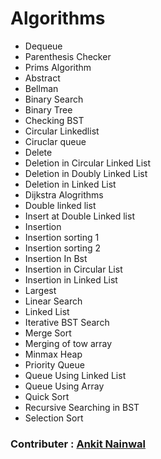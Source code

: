 # Algorithms
* Dequeue
* Parenthesis Checker
* Prims Algorithm
* Abstract
* Bellman
* Binary Search
* Binary Tree
* Checking BST
* Circular Linkedlist
* Ciruclar queue
* Delete
* Deletion in Circular Linked List
* Deletion in Doubly Linked List
* Deletion in Linked List
* Dijkstra Alogrithms
* Double linked list
* Insert at Double Linked list
* Insertion
* Insertion sorting 1
* Insertion sorting 2
* Insertion In Bst
* Insertion in Circular List
* Insertion in Linked List
* Largest
* Linear Search
* Linked List
* Iterative BST Search
* Merge Sort
* Merging of tow array
* Minmax Heap
* Priority Queue
* Queue Using Linked List
* Queue Using Array
* Quick Sort
* Recursive Searching in BST
* Selection Sort

### Contributer : [Ankit Nainwal](https://github.com/nano-bot01)
